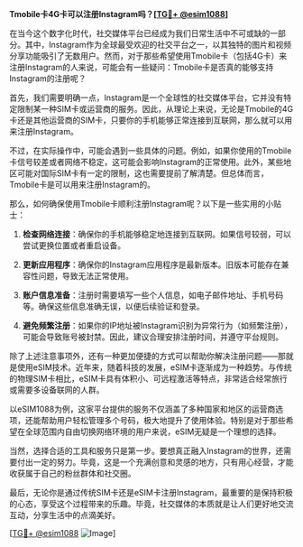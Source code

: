 **Tmobile卡4G卡可以注册Instagram吗？[[TG💪+ @esim1088](https://t.me/s/esim1088)]**

在当今这个数字化时代，社交媒体平台已经成为我们日常生活中不可或缺的一部分。其中，Instagram作为全球最受欢迎的社交平台之一，以其独特的图片和视频分享功能吸引了无数用户。然而，对于那些希望使用Tmobile卡（包括4G卡）来注册Instagram的人来说，可能会有一些疑问：Tmobile卡是否真的能够支持Instagram的注册呢？

首先，我们需要明确一点，Instagram是一个全球性的社交媒体平台，它并没有特定限制某一种SIM卡或运营商的服务。因此，从理论上来说，无论是Tmobile的4G卡还是其他运营商的SIM卡，只要你的手机能够正常连接到互联网，那么就可以用来注册Instagram。

不过，在实际操作中，可能会遇到一些具体的问题。例如，如果你使用的Tmobile卡信号较差或者网络不稳定，这可能会影响Instagram的正常使用。此外，某些地区可能对国际SIM卡有一定的限制，这也需要提前了解清楚。但总体而言，Tmobile卡是可以用来注册Instagram的。

那么，如何确保使用Tmobile卡顺利注册Instagram呢？以下是一些实用的小贴士：

1. **检查网络连接**：确保你的手机能够稳定地连接到互联网。如果信号较弱，可以尝试更换位置或者重启设备。
   
2. **更新应用程序**：确保你的Instagram应用程序是最新版本。旧版本可能存在兼容性问题，导致无法正常使用。

3. **账户信息准备**：注册时需要填写一些个人信息，如电子邮件地址、手机号码等。确保这些信息准确无误，以便后续验证和登录。

4. **避免频繁注册**：如果你的IP地址被Instagram识别为异常行为（如频繁注册），可能会导致账号被封禁。因此，建议合理安排注册时间，并遵守平台规则。

除了上述注意事项外，还有一种更加便捷的方式可以帮助你解决注册问题——那就是使用eSIM技术。近年来，随着科技的发展，eSIM卡逐渐成为一种趋势。与传统的物理SIM卡相比，eSIM卡具有体积小、可远程激活等特点，非常适合经常旅行或需要多设备联网的人群。

以eSIM1088为例，这家平台提供的服务不仅涵盖了多种国家和地区的运营商选项，还能帮助用户轻松管理多个号码，极大地提升了使用体验。特别是对于那些希望在全球范围内自由切换网络环境的用户来说，eSIM无疑是一个理想的选择。

当然，选择合适的工具和服务只是第一步。要想真正融入Instagram的世界，还需要付出一定的努力。毕竟，这是一个充满创意和灵感的地方，只有用心经营，才能收获属于自己的粉丝群体和社交圈。

最后，无论你是通过传统SIM卡还是eSIM卡注册Instagram，最重要的是保持积极的心态，享受这个过程带来的乐趣。毕竟，社交媒体的本质就是让人们更好地交流互动，分享生活中的点滴美好。

[[TG💪+ @esim1088](https://t.me/s/esim1088) ![Image](https://i.postimg.cc/4NQfJmqS/Snipaste-2025-05-13-00-14-12.png)]